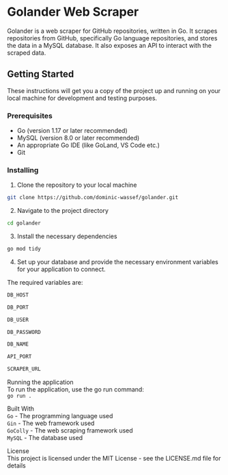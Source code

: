 # Golander Web Scraper

Golander is a web scraper for GitHub repositories, written in Go. It scrapes repositories from GitHub, specifically Go language repositories, and stores the data in a MySQL database. It also exposes an API to interact with the scraped data.

## Getting Started

These instructions will get you a copy of the project up and running on your local machine for development and testing purposes.

### Prerequisites

- Go (version 1.17 or later recommended)
- MySQL (version 8.0 or later recommended)
- An appropriate Go IDE (like GoLand, VS Code etc.)
- Git 

### Installing

1. Clone the repository to your local machine <br />

```bash
git clone https://github.com/dominic-wassef/golander.git
```

2. Navigate to the project directory <br />
```bash
cd golander
```

3. Install the necessary dependencies <br />
```bash
go mod tidy
```

4. Set up your database and provide the necessary environment variables for your application to connect.  <br />

The required variables are:  <br />

```bash
DB_HOST
```
```bash
DB_PORT
```
```bash
DB_USER
```
```bash
DB_PASSWORD
```
```bash
DB_NAME
```
```bash
API_PORT
```
```bash
SCRAPER_URL
```

Running the application <br />
To run the application, use the go run command: <br />
`go run .`

Built With <br />
`Go` - The programming language used <br />
`Gin` - The web framework used <br />
`GoColly` - The web scraping framework used <br />
`MySQL` - The database used <br />


License <br />
This project is licensed under the MIT License - see the LICENSE.md file for details